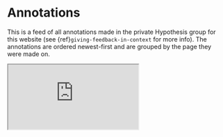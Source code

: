 # Annotations

This is a feed of all annotations made in the private Hypothesis group for this website
(see {ref}`giving-feedback-in-context` for more info).
The annotations are ordered newest-first and are grouped by the page they were made on.

<iframe src="https://hypothes.is/groups/GNPzGXJn/voltage-to-wiring"></iframe>
